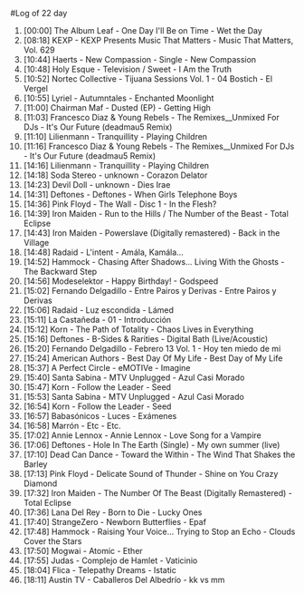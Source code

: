 #Log of 22 day

1. [00:00] The Album Leaf - One Day I'll Be on Time - Wet the Day
1. [08:18] KEXP - KEXP Presents Music That Matters - Music That Matters, Vol. 629
1. [10:44] Haerts - New Compassion - Single - New Compassion
1. [10:48] Holy Esque - Television / Sweet - I Am the Truth
1. [10:52] Nortec Collective - Tijuana Sessions Vol. 1 - 04 Bostich - El Vergel
1. [10:55] Lyriel - Autumntales - Enchanted Moonlight
1. [11:00] Chairman Maf - Dusted (EP) - Getting High
1. [11:03] Francesco Diaz & Young Rebels - The Remixes__Unmixed For DJs - It's Our Future (deadmau5 Remix)
1. [11:10] Lilienmann - Tranquillity - Playing Children
1. [11:16] Francesco Diaz & Young Rebels - The Remixes__Unmixed For DJs - It's Our Future (deadmau5 Remix)
1. [14:16] Lilienmann - Tranquillity - Playing Children
1. [14:18] Soda Stereo - unknown - Corazon Delator
1. [14:23] Devil Doll - unknown - Dies Irae
1. [14:31] Deftones - Deftones - When Girls Telephone Boys
1. [14:36] Pink Floyd - The Wall - Disc 1 - In the Flesh?
1. [14:39] Iron Maiden - Run to the Hills / The Number of the Beast - Total Eclipse
1. [14:43] Iron Maiden - Powerslave (Digitally remastered) - Back in the Village
1. [14:48] Radaid - L'intent - Amála, Kamála…
1. [14:52] Hammock - Chasing After Shadows... Living With the Ghosts - The Backward Step
1. [14:56] Modeselektor - Happy Birthday! - Godspeed
1. [15:02] Fernando Delgadillo - Entre Pairos y Derivas - Entre Pairos y Derivas
1. [15:06] Radaid - Luz escondida - Lámed
1. [15:11] La Castañeda - 01 - Introducción
1. [15:12] Korn - The Path of Totality - Chaos Lives in Everything
1. [15:16] Deftones - B-Sides & Rarities - Digital Bath (Live/Acoustic)
1. [15:20] Fernando Delgadillo - Febrero 13 Vol. 1 - Hoy ten miedo de mi
1. [15:24] American Authors - Best Day Of My Life - Best Day of My Life
1. [15:37] A Perfect Circle - eMOTIVe - Imagine
1. [15:40] Santa Sabina - MTV Unplugged - Azul Casi Morado
1. [15:47] Korn - Follow the Leader - Seed
1. [15:53] Santa Sabina - MTV Unplugged - Azul Casi Morado
1. [16:54] Korn - Follow the Leader - Seed
1. [16:57] Babasónicos - Luces - Exámenes
1. [16:58] Marrón - Etc - Etc.
1. [17:02] Annie Lennox - Annie Lennox - Love Song for a Vampire
1. [17:06] Deftones - Hole In The Earth (Single) - My own summer (live)
1. [17:10] Dead Can Dance - Toward the Within - The Wind That Shakes the Barley
1. [17:13] Pink Floyd - Delicate Sound of Thunder - Shine on You Crazy Diamond
1. [17:32] Iron Maiden - The Number Of The Beast (Digitally Remastered) - Total Eclipse
1. [17:36] Lana Del Rey - Born to Die - Lucky Ones
1. [17:40] StrangeZero - Newborn Butterflies - Epaf
1. [17:48] Hammock - Raising Your Voice... Trying to Stop an Echo - Clouds Cover the Stars
1. [17:50] Mogwai - Atomic - Ether
1. [17:55] Judas - Complejo de Hamlet - Vaticinio
1. [18:04] Flica - Telepathy Dreams - Istatic
1. [18:11] Austin TV - Caballeros Del Albedrío - kk vs mm
